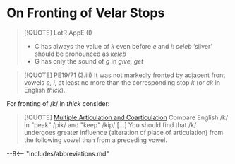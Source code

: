# On Fronting of Velar Stops

>[!QUOTE] LotR AppE (I)
>+ C has always the value of *k* even before *e* and *i*: *celeb* ‘silver’ should be pronounced as *keleb*
>+ G has only the sound of *g* in *give, get*

>[!QUOTE] PE19/71 (3.iii)
>It was not markedly fronted by adjacent front vowels *e, i*, at least no more than the corresponding stop *k* (or *ck* in English *thick*).

For fronting of /k/ in *thick* consider:

>[!QUOTE] [Multiple Articulation and Coarticulation](http://www.phon.ox.ac.uk/jcoleman/MULTART_unicode.html)
>Compare English /k/ in "peak" /pik/ and "keep" /kip/ \[...\] You should find that /k/ undergoes greater influence (alteration of place of articulation) from the following vowel than from a preceding vowel.

--8<-- "includes/abbreviations.md"